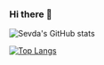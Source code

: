 ### Hi there 👋

<!--
**sevdasadaf/sevdasadaf** is a ✨ _special_ ✨ repository because its `README.md` (this file) appears on your GitHub profile.

Here are some ideas to get you started:

- 🔭 I’m currently working on ...
- 🌱 I’m currently learning ...
- 👯 I’m looking to collaborate on ...
- 🤔 I’m looking for help with ...
- 💬 Ask me about ...
- 📫 How to reach me: ...
- 😄 Pronouns: ...
- ⚡ Fun fact: ...
-->


![Sevda's GitHub stats](https://github-readme-stats.vercel.app/api?username=sevdasadaf&show_icons=true&bg_color=20232A)

[![Top Langs](https://github-readme-stats.vercel.app/api/top-langs/?username=sevdasadaf&layout=compact)](https://github.com/sevdasadaf/github-readme-stats)
